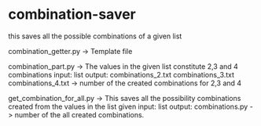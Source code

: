 # combination-saver
this saves all the possible combinations of a given list

combination_getter.py -> Template file

combination_part.py -> The values ​​in the given list constitute 2,3 and 4 combinations
input: list
output: combinations_2.txt
        combinations_3.txt
        combinations_4.txt
        -> number of the created combinations for 2,3 and 4
        
get_combination_for_all.py -> This saves all the possibility combinations created from the values ​​in the list given
input: list
output: combinations.py
        -> number of the all created combinations.

